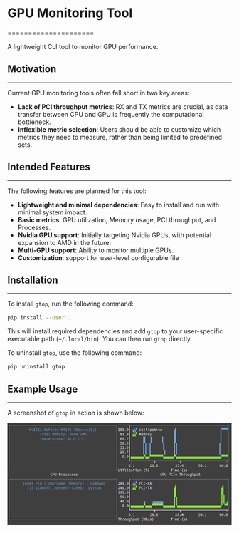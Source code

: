 # GPU Monitoring Tool
=====================

A lightweight CLI tool to monitor GPU performance.

## Motivation
-------------

Current GPU monitoring tools often fall short in two key areas:

* **Lack of PCI throughput metrics**: RX and TX metrics are crucial, as data transfer between CPU and GPU is frequently the computational bottleneck.
* **Inflexible metric selection**: Users should be able to customize which metrics they need to measure, rather than being limited to predefined sets.

## Intended Features
-------------------
The following features are planned for this tool:

* **Lightweight and minimal dependencies**: Easy to install and run with minimal system impact.
* **Basic metrics**: GPU utilization, Memory usage, PCI throughput, and Processes. 
* **Nvidia GPU support**: Initially targeting Nvidia GPUs, with potential expansion to AMD in the future.
* **Multi-GPU support**: Ability to monitor multiple GPUs. 
* **Customization**: support for user-level configurable file 

## Installation
------------

To install `gtop`, run the following command:
```bash
pip install --user .
```
This will install required dependencies and add `gtop` to your user-specific executable path (`~/.local/bin`). 
You can then run `gtop` directly.

To uninstall `gtop`, use the following command:
```bash
pip uninstall gtop
```

## Example Usage
---------------
A screenshot of `gtop` in action is shown below:

<img src="docs/images/screenshot.png" alt="demo screemshot" width="700"/>
